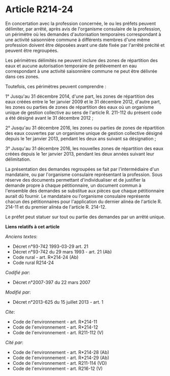 # Article R214-24

En concertation avec la profession concernée, le ou les préfets peuvent délimiter, par arrêté, après avis de l'organisme
consulaire de la profession, un périmètre où les demandes d'autorisation temporaires correspondant à une activité saisonnière
commune à différents membres d'une même profession doivent être déposées avant une date fixée par l'arrêté précité et peuvent
être regroupées. 

Les périmètres délimités ne peuvent inclure des zones de répartition des eaux et aucune autorisation temporaire de
prélèvement en eau correspondant à une activité saisonnière commune ne peut être délivrée dans ces zones. 

Toutefois, ces périmètres peuvent comprendre : 

1° Jusqu'au 31 décembre 2014, d'une part, les zones de répartition des eaux créées entre le 1er janvier 2009 et le 31
décembre 2012, d'autre part, les zones ou parties de zones de répartition des eaux où un organisme unique de gestion
collective au sens de l'article R. 211-112 du présent code a été désigné avant le 31 décembre 2012 ; 

2° Jusqu'au 31 décembre 2016, les zones ou parties de zones de répartition des eaux couvertes par un organisme unique de
gestion collective désigné depuis le 1er janvier 2013, pendant les deux ans suivant sa désignation ; 

3° Jusqu'au 31 décembre 2016, les nouvelles zones de répartition des eaux créées depuis le 1er janvier 2013, pendant les deux
années suivant leur délimitation. 

La présentation des demandes regroupées se fait par l'intermédiaire d'un mandataire, ou par l'organisme consulaire
représentant la profession. Sous réserve des documents permettant d'individualiser et de justifier la demande propre à chaque
pétitionnaire, un document commun à l'ensemble des demandes se substitue aux pièces que chaque pétitionnaire aurait dû
fournir. Le mandataire ou l'organisme consulaire représente chacun des pétitionnaires pour l'application du dernier alinéa de
l'article R. 214-11 et du premier alinéa de l'article R. 214-12. 

Le préfet peut statuer sur tout ou partie des demandes par un arrêté unique.

**Liens relatifs à cet article**

_Anciens textes_:

  - Décret n°93-742 1993-03-29 art. 21
  - Décret n°93-742 du 29 mars 1993 - art. 21 (Ab)
  - Code rural - art. R*214-24 (Ab)
  - Code rural R214-24

_Codifié par_:

  - Décret n°2007-397 du 22 mars 2007

_Modifié par_:

  - Décret n°2013-625 du 15 juillet 2013 - art. 1

_Cite_:

  - Code de l'environnement - art. R*214-11
  - Code de l'environnement - art. R*214-12
  - Code de l'environnement - art. R211-112 (V)

_Cité par_:

  - Code de l'environnement - art. R*214-28 (Ab)
  - Code de l'environnement - art. R*214-29 (Ab)
  - Code de l'environnement - art. R211-114 (VD)
  - Code de l'environnement - art. R216-12 (V)
